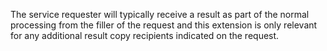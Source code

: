 The service requester will typically receive a result as part of the normal processing from the filler of the request and this extension is only relevant for any additional result copy recipients indicated on the request.   
